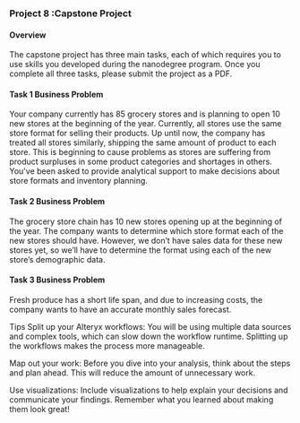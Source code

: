 ### Project 8 :Capstone Project

#### Overview

The capstone project has three main tasks,
each of which requires you to use skills you developed during the
nanodegree program. Once you complete all three tasks, please submit the
project as a PDF.

#### Task 1 Business Problem

Your company currently has 85 grocery stores and is planning to open 10 new stores at the beginning of the year. Currently, all stores use the same store format for selling their products. Up until now, the company has treated all stores similarly, shipping the same amount of product to each store. This is beginning to cause problems as stores are suffering from product surpluses in some product categories and shortages in others. You've been asked to provide analytical support to make decisions about store formats and inventory planning.

#### Task 2 Business Problem

The grocery store chain has 10 new stores opening up at the beginning of the year. The company wants to determine which store format each of the new stores should have. However, we don’t have sales data for these new stores yet, so we’ll have to determine the format using each of the new store’s demographic data.

#### Task 3 Business Problem

Fresh produce has a short life span, and due to increasing costs, the company wants to have an accurate monthly sales forecast.

Tips Split up your Alteryx workflows: You will be using multiple data
sources and complex tools, which can slow down the workflow runtime.
Splitting up the workflows makes the process more manageable. 

Map out your work: Before you dive into your analysis, think about the steps and
plan ahead. This will reduce the amount of unnecessary work. 

Use visualizations: Include visualizations to help explain your decisions
and communicate your findings. Remember what you learned about making
them look great! 
